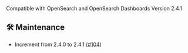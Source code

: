 Compatible with OpenSearch and OpenSearch Dashboards Version 2.4.1

## 🛠 Maintenance
*  Increment from 2.4.0 to 2.4.1 ([#104](https://github.com/opensearch-project/dashboards-search-relevance/pull/104))